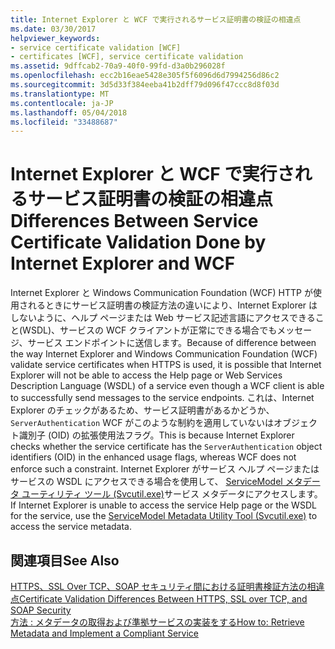 ```yaml
---
title: Internet Explorer と WCF で実行されるサービス証明書の検証の相違点
ms.date: 03/30/2017
helpviewer_keywords:
- service certificate validation [WCF]
- certificates [WCF], service certificate validation
ms.assetid: 9dffcab2-70a9-40f0-99fd-d3a0b296028f
ms.openlocfilehash: ecc2b16eae5428e305f5f6096d6d7994256d86c2
ms.sourcegitcommit: 3d5d33f384eeba41b2dff79d096f47ccc8d8f03d
ms.translationtype: MT
ms.contentlocale: ja-JP
ms.lasthandoff: 05/04/2018
ms.locfileid: "33488687"
---
```

# <a name="differences-between-service-certificate-validation-done-by-internet-explorer-and-wcf"></a><span data-ttu-id="aa031-102">Internet Explorer と WCF で実行されるサービス証明書の検証の相違点</span><span class="sxs-lookup"><span data-stu-id="aa031-102">Differences Between Service Certificate Validation Done by Internet Explorer and WCF</span></span>
<span data-ttu-id="aa031-103">Internet Explorer と Windows Communication Foundation (WCF) HTTP が使用されるときにサービス証明書の検証方法の違いにより、Internet Explorer はしないように、ヘルプ ページまたは Web サービス記述言語にアクセスできること(WSDL)、サービスの WCF クライアントが正常にできる場合でもメッセージ、サービス エンドポイントに送信します。</span><span class="sxs-lookup"><span data-stu-id="aa031-103">Because of difference between the way Internet Explorer and Windows Communication Foundation (WCF) validate service certificates when HTTPS is used, it is possible that Internet Explorer will not be able to access the Help page or Web Services Description Language (WSDL) of a service even though a WCF client is able to successfully send messages to the service endpoints.</span></span> <span data-ttu-id="aa031-104">これは、Internet Explorer のチェックがあるため、サービス証明書があるかどうか、 `ServerAuthentication` WCF がこのような制約を適用していないはオブジェクト識別子 (OID) の拡張使用法フラグ。</span><span class="sxs-lookup"><span data-stu-id="aa031-104">This is because Internet Explorer checks whether the service certificate has the `ServerAuthentication` object identifiers (OID) in the enhanced usage flags, whereas WCF does not enforce such a constraint.</span></span> <span data-ttu-id="aa031-105">Internet Explorer がサービス ヘルプ ページまたはサービスの WSDL にアクセスできる場合を使用して、 [ServiceModel メタデータ ユーティリティ ツール (Svcutil.exe)](../../../../docs/framework/wcf/servicemodel-metadata-utility-tool-svcutil-exe.md)サービス メタデータにアクセスします。</span><span class="sxs-lookup"><span data-stu-id="aa031-105">If Internet Explorer is unable to access the service Help page or the WSDL for the service, use the [ServiceModel Metadata Utility Tool (Svcutil.exe)](../../../../docs/framework/wcf/servicemodel-metadata-utility-tool-svcutil-exe.md) to access the service metadata.</span></span>  
  
## <a name="see-also"></a><span data-ttu-id="aa031-106">関連項目</span><span class="sxs-lookup"><span data-stu-id="aa031-106">See Also</span></span>  
 [<span data-ttu-id="aa031-107">HTTPS、SSL Over TCP、SOAP セキュリティ間における証明書検証方法の相違点</span><span class="sxs-lookup"><span data-stu-id="aa031-107">Certificate Validation Differences Between HTTPS, SSL over TCP, and SOAP Security</span></span>](../../../../docs/framework/wcf/feature-details/cert-val-diff-https-ssl-over-tcp-and-soap.md)  
 [<span data-ttu-id="aa031-108">方法 : メタデータの取得および準拠サービスの実装をする</span><span class="sxs-lookup"><span data-stu-id="aa031-108">How to: Retrieve Metadata and Implement a Compliant Service</span></span>](../../../../docs/framework/wcf/feature-details/how-to-retrieve-metadata-and-implement-a-compliant-service.md)
